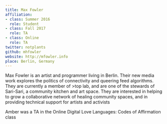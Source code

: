 ```yaml
---
title: Max Fowler
affiliation:
- class: Summer 2016
  role: Student
- class: Fall 2017
  role: TA
- class: Online
  role: TA
twitter: notplants
github: mhfowler
website: http://mfowler.info
place: Berlin, Germany
---
```

Max Fowler is an artist and programmer living in Berlin. Their new media work explores the politics of connectivity and queering feed algorithms. They are currently a member of >top lab, and are one of the stewards of Sari-Sari, a community kitchen and art space. They are interested in helping to grow a collaborative network of healing community spaces, and in providing technical support for artists and activists

Amber was a TA in the Online Digital Love Languages: Codes of Affirmation class
